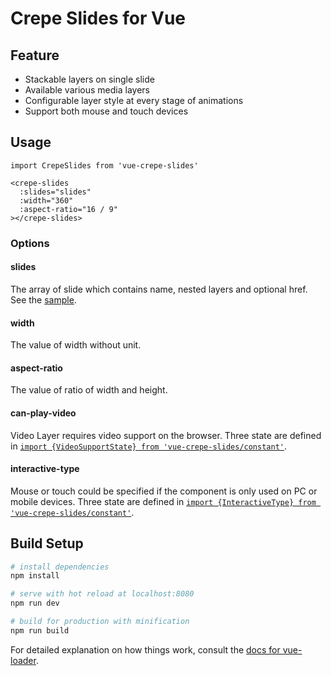 # Crepe Slides for Vue

## Feature

* Stackable layers on single slide
* Available various media layers
* Configurable layer style at every stage of animations
* Support both mouse and touch devices

## Usage

```vue
import CrepeSlides from 'vue-crepe-slides'

<crepe-slides
  :slides="slides"
  :width="360"
  :aspect-ratio="16 / 9"
></crepe-slides>
```

### Options

#### slides

The array of slide which contains name, nested layers and optional href. See the [sample](demo/slides.json).

#### width

The value of width without unit.

#### aspect-ratio

The value of ratio of width and height.

#### can-play-video

Video Layer requires video support on the browser. Three state are defined in [`import {VideoSupportState} from 'vue-crepe-slides/constant'`](lib/video-support-state.js).

#### interactive-type

Mouse or touch could be specified if the component is only used on PC or mobile devices. Three state are defined in [`import {InteractiveType} from 'vue-crepe-slides/constant'`](lib/interactive-type.js).


## Build Setup

``` bash
# install dependencies
npm install

# serve with hot reload at localhost:8080
npm run dev

# build for production with minification
npm run build
```

For detailed explanation on how things work, consult the [docs for vue-loader](http://vuejs.github.io/vue-loader).
